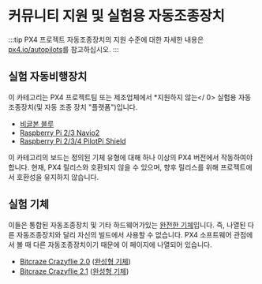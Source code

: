 # 커뮤니티 지원 및 실험용 자동조종장치

:::tip PX4 프로젝트 자동조종장치의 지원 수준에 대한 자세한 내용은 [px4.io/autopilots](https://px4.io/autopilots/)를 참고하십시오.
:::

## 실험 자동비행장치

이 카테고리는 PX4 프로젝트팀 또는 제조업체에서 *지원하지 않는</ 0> 실험용 자동조종장치(및 자동 조종 장치 "플랫폼")입니다.</p>

- [비글본 블루](../flight_controller/beaglebone_blue.md)
- [Raspberry Pi 2/3 Navio2](../flight_controller/raspberry_pi_navio2.md)
- [Raspberry Pi 2/3/4 PilotPi Shield](../flight_controller/raspberry_pi_pilotpi.md)

이 카테고리의 보드는 정의된 기체 유형에 대해 하나 이상의 PX4 버전에서 작동하여야합니다. 현재, PX4 릴리스와 호환되지 않을 수 있으며, 향후 릴리스를 위해 프로젝트에서 호환성을 유지하지 않습니다.

## 실험 기체

이들은 통합된 자동조종장치 및 기타 하드웨어가있는 [완전한 기체](../complete_vehicles/README.md)입니다. 즉, 나열된 다른 자동조종장치와 달리 자신의 빌드에서 사용할 수 없습니다. PX4 소프트웨어 관점에서 볼 때 다른 자동조종장치이기 때문에 이 페이지에 나열되어 있습니다.
- [Bitcraze Crazyflie 2.0](../complete_vehicles/crazyflie2.md) ([완성형 기체](../complete_vehicles/README.md))
- [Bitcraze Crazyflie 2.1](../complete_vehicles/crazyflie21.md) ([완성형 기체](../complete_vehicles/README.md))
